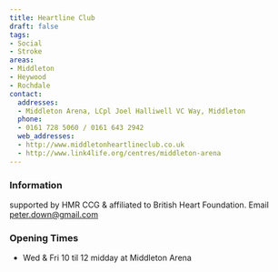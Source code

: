 ```yaml
---
title: Heartline Club
draft: false
tags:
- Social
- Stroke
areas:
- Middleton
- Heywood
- Rochdale
contact:
  addresses:
  - Middleton Arena, LCpl Joel Halliwell VC Way, Middleton
  phone:
  - 0161 728 5060 / 0161 643 2942
  web_addresses:
  - http://www.middletonheartlineclub.co.uk
  - http://www.link4life.org/centres/middleton-arena
---
```


### Information
supported by HMR CCG & affiliated to British Heart Foundation.
Email  peter.down@gmail.com

### Opening Times
* Wed & Fri 10 til 12 midday at Middleton Arena

